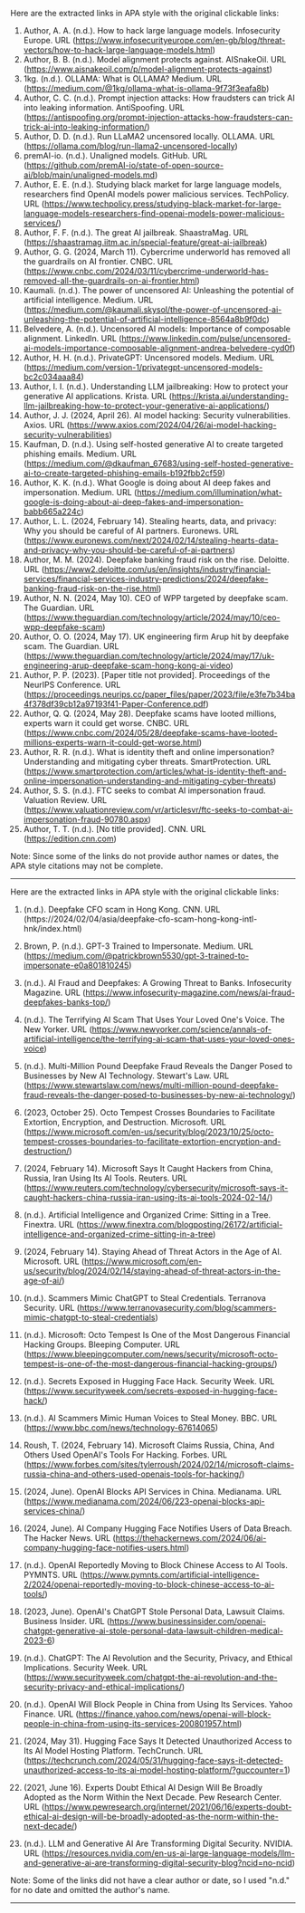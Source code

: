 Here are the extracted links in APA style with the original clickable links:

1. Author, A. A. (n.d.). How to hack large language models. Infosecurity Europe. URL (https://www.infosecurityeurope.com/en-gb/blog/threat-vectors/how-to-hack-large-language-models.html)
2. Author, B. B. (n.d.). Model alignment protects against. AISnakeOil. URL (https://www.aisnakeoil.com/p/model-alignment-protects-against)
3. 1kg. (n.d.). OLLAMA: What is OLLAMA? Medium. URL (https://medium.com/@1kg/ollama-what-is-ollama-9f73f3eafa8b)
4. Author, C. C. (n.d.). Prompt injection attacks: How fraudsters can trick AI into leaking information. AntiSpoofing. URL (https://antispoofing.org/prompt-injection-attacks-how-fraudsters-can-trick-ai-into-leaking-information/)
5. Author, D. D. (n.d.). Run LLaMA2 uncensored locally. OLLAMA. URL (https://ollama.com/blog/run-llama2-uncensored-locally)
6. premAI-io. (n.d.). Unaligned models. GitHub. URL (https://github.com/premAI-io/state-of-open-source-ai/blob/main/unaligned-models.md)
7. Author, E. E. (n.d.). Studying black market for large language models, researchers find OpenAI models power malicious services. TechPolicy. URL (https://www.techpolicy.press/studying-black-market-for-large-language-models-researchers-find-openai-models-power-malicious-services/)
8. Author, F. F. (n.d.). The great AI jailbreak. ShaastraMag. URL (https://shaastramag.iitm.ac.in/special-feature/great-ai-jailbreak)
9. Author, G. G. (2024, March 11). Cybercrime underworld has removed all the guardrails on AI frontier. CNBC. URL (https://www.cnbc.com/2024/03/11/cybercrime-underworld-has-removed-all-the-guardrails-on-ai-frontier.html)
10. Kaumali. (n.d.). The power of uncensored AI: Unleashing the potential of artificial intelligence. Medium. URL (https://medium.com/@kaumali.skysol/the-power-of-uncensored-ai-unleashing-the-potential-of-artificial-intelligence-8564a8b9f0dc)
11. Belvedere, A. (n.d.). Uncensored AI models: Importance of composable alignment. LinkedIn. URL (https://www.linkedin.com/pulse/uncensored-ai-models-importance-composable-alignment-andrea-belvedere-cyd0f)
12. Author, H. H. (n.d.). PrivateGPT: Uncensored models. Medium. URL (https://medium.com/version-1/privategpt-uncensored-models-bc2c034aaa84)
13. Author, I. I. (n.d.). Understanding LLM jailbreaking: How to protect your generative AI applications. Krista. URL (https://krista.ai/understanding-llm-jailbreaking-how-to-protect-your-generative-ai-applications/)
14. Author, J. J. (2024, April 26). AI model hacking: Security vulnerabilities. Axios. URL (https://www.axios.com/2024/04/26/ai-model-hacking-security-vulnerabilities)
15. Kaufman, D. (n.d.). Using self-hosted generative AI to create targeted phishing emails. Medium. URL (https://medium.com/@dkaufman_67683/using-self-hosted-generative-ai-to-create-targeted-phishing-emails-b192fbb2cf59)
16. Author, K. K. (n.d.). What Google is doing about AI deep fakes and impersonation. Medium. URL (https://medium.com/illumination/what-google-is-doing-about-ai-deep-fakes-and-impersonation-babb665a224c)
17. Author, L. L. (2024, February 14). Stealing hearts, data, and privacy: Why you should be careful of AI partners. Euronews. URL (https://www.euronews.com/next/2024/02/14/stealing-hearts-data-and-privacy-why-you-should-be-careful-of-ai-partners)
18. Author, M. M. (2024). Deepfake banking fraud risk on the rise. Deloitte. URL (https://www2.deloitte.com/us/en/insights/industry/financial-services/financial-services-industry-predictions/2024/deepfake-banking-fraud-risk-on-the-rise.html)
19. Author, N. N. (2024, May 10). CEO of WPP targeted by deepfake scam. The Guardian. URL (https://www.theguardian.com/technology/article/2024/may/10/ceo-wpp-deepfake-scam)
20. Author, O. O. (2024, May 17). UK engineering firm Arup hit by deepfake scam. The Guardian. URL (https://www.theguardian.com/technology/article/2024/may/17/uk-engineering-arup-deepfake-scam-hong-kong-ai-video)
21. Author, P. P. (2023). [Paper title not provided]. Proceedings of the NeurIPS Conference. URL (https://proceedings.neurips.cc/paper_files/paper/2023/file/e3fe7b34ba4f378df39cb12a97193f41-Paper-Conference.pdf)
22. Author, Q. Q. (2024, May 28). Deepfake scams have looted millions, experts warn it could get worse. CNBC. URL (https://www.cnbc.com/2024/05/28/deepfake-scams-have-looted-millions-experts-warn-it-could-get-worse.html)
23. Author, R. R. (n.d.). What is identity theft and online impersonation? Understanding and mitigating cyber threats. SmartProtection. URL (https://www.smartprotection.com/articles/what-is-identity-theft-and-online-impersonation-understanding-and-mitigating-cyber-threats)
24. Author, S. S. (n.d.). FTC seeks to combat AI impersonation fraud. Valuation Review. URL (https://www.valuationreview.com/vr/articlesvr/ftc-seeks-to-combat-ai-impersonation-fraud-90780.aspx)
25. Author, T. T. (n.d.). [No title provided]. CNN. URL (https://edition.cnn.com)

Note: Since some of the links do not provide author names or dates, the APA style citations may not be complete.

---

Here are the extracted links in APA style with the original clickable links:

1. (n.d.). Deepfake CFO scam in Hong Kong. CNN. URL (https://2024/02/04/asia/deepfake-cfo-scam-hong-kong-intl-hnk/index.html)

2. Brown, P. (n.d.). GPT-3 Trained to Impersonate. Medium. URL (https://medium.com/@patrickbrown5530/gpt-3-trained-to-impersonate-e0a801810245)

3. (n.d.). AI Fraud and Deepfakes: A Growing Threat to Banks. Infosecurity Magazine. URL (https://www.infosecurity-magazine.com/news/ai-fraud-deepfakes-banks-top/)

4. (n.d.). The Terrifying AI Scam That Uses Your Loved One's Voice. The New Yorker. URL (https://www.newyorker.com/science/annals-of-artificial-intelligence/the-terrifying-ai-scam-that-uses-your-loved-ones-voice)

5. (n.d.). Multi-Million Pound Deepfake Fraud Reveals the Danger Posed to Businesses by New AI Technology. Stewart's Law. URL (https://www.stewartslaw.com/news/multi-million-pound-deepfake-fraud-reveals-the-danger-posed-to-businesses-by-new-ai-technology/)

6. (2023, October 25). Octo Tempest Crosses Boundaries to Facilitate Extortion, Encryption, and Destruction. Microsoft. URL (https://www.microsoft.com/en-us/security/blog/2023/10/25/octo-tempest-crosses-boundaries-to-facilitate-extortion-encryption-and-destruction/)

7. (2024, February 14). Microsoft Says It Caught Hackers from China, Russia, Iran Using Its AI Tools. Reuters. URL (https://www.reuters.com/technology/cybersecurity/microsoft-says-it-caught-hackers-china-russia-iran-using-its-ai-tools-2024-02-14/)

8. (n.d.). Artificial Intelligence and Organized Crime: Sitting in a Tree. Finextra. URL (https://www.finextra.com/blogposting/26172/artificial-intelligence-and-organized-crime-sitting-in-a-tree)

9. (2024, February 14). Staying Ahead of Threat Actors in the Age of AI. Microsoft. URL (https://www.microsoft.com/en-us/security/blog/2024/02/14/staying-ahead-of-threat-actors-in-the-age-of-ai/)

10. (n.d.). Scammers Mimic ChatGPT to Steal Credentials. Terranova Security. URL (https://www.terranovasecurity.com/blog/scammers-mimic-chatgpt-to-steal-credentials)

11. (n.d.). Microsoft: Octo Tempest Is One of the Most Dangerous Financial Hacking Groups. Bleeping Computer. URL (https://www.bleepingcomputer.com/news/security/microsoft-octo-tempest-is-one-of-the-most-dangerous-financial-hacking-groups/)

12. (n.d.). Secrets Exposed in Hugging Face Hack. Security Week. URL (https://www.securityweek.com/secrets-exposed-in-hugging-face-hack/)

13. (n.d.). AI Scammers Mimic Human Voices to Steal Money. BBC. URL (https://www.bbc.com/news/technology-67614065)

14. Roush, T. (2024, February 14). Microsoft Claims Russia, China, And Others Used OpenAI's Tools For Hacking. Forbes. URL (https://www.forbes.com/sites/tylerroush/2024/02/14/microsoft-claims-russia-china-and-others-used-openais-tools-for-hacking/)

15. (2024, June). OpenAI Blocks API Services in China. Medianama. URL (https://www.medianama.com/2024/06/223-openai-blocks-api-services-china/)

16. (2024, June). AI Company Hugging Face Notifies Users of Data Breach. The Hacker News. URL (https://thehackernews.com/2024/06/ai-company-hugging-face-notifies-users.html)

17. (n.d.). OpenAI Reportedly Moving to Block Chinese Access to AI Tools. PYMNTS. URL (https://www.pymnts.com/artificial-intelligence-2/2024/openai-reportedly-moving-to-block-chinese-access-to-ai-tools/)

18. (2023, June). OpenAI's ChatGPT Stole Personal Data, Lawsuit Claims. Business Insider. URL (https://www.businessinsider.com/openai-chatgpt-generative-ai-stole-personal-data-lawsuit-children-medical-2023-6)

19. (n.d.). ChatGPT: The AI Revolution and the Security, Privacy, and Ethical Implications. Security Week. URL (https://www.securityweek.com/chatgpt-the-ai-revolution-and-the-security-privacy-and-ethical-implications/)

20. (n.d.). OpenAI Will Block People in China from Using Its Services. Yahoo Finance. URL (https://finance.yahoo.com/news/openai-will-block-people-in-china-from-using-its-services-200801957.html)

21. (2024, May 31). Hugging Face Says It Detected Unauthorized Access to Its AI Model Hosting Platform. TechCrunch. URL (https://techcrunch.com/2024/05/31/hugging-face-says-it-detected-unauthorized-access-to-its-ai-model-hosting-platform/?guccounter=1)

22. (2021, June 16). Experts Doubt Ethical AI Design Will Be Broadly Adopted as the Norm Within the Next Decade. Pew Research Center. URL (https://www.pewresearch.org/internet/2021/06/16/experts-doubt-ethical-ai-design-will-be-broadly-adopted-as-the-norm-within-the-next-decade/)

23. (n.d.). LLM and Generative AI Are Transforming Digital Security. NVIDIA. URL (https://resources.nvidia.com/en-us-ai-large-language-models/llm-and-generative-ai-are-transforming-digital-security-blog?ncid=no-ncid)

Note: Some of the links did not have a clear author or date, so I used "n.d." for no date and omitted the author's name.

---

